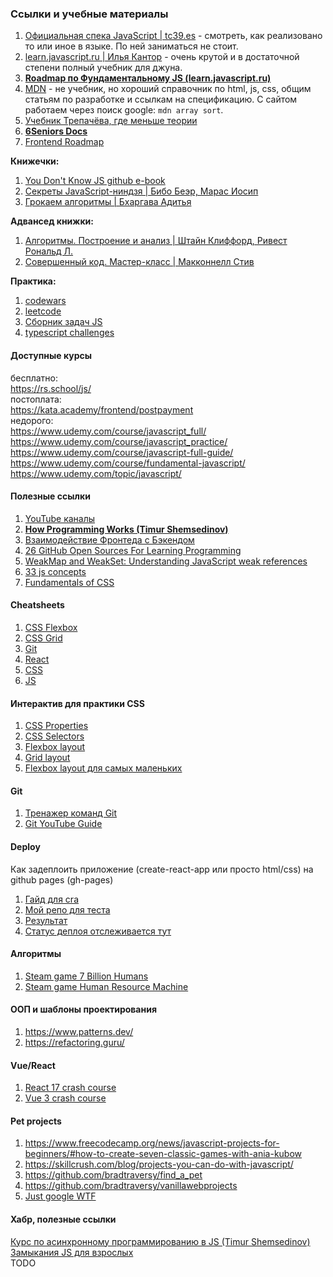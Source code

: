 ### Ссылки и учебные материалы
1. [Официальная спека JavaScript | tc39.es](https://tc39.es/ecma262/) - смотреть, как реализовано то или иное в языке. По ней заниматься не стоит.
2. [learn.javascript.ru | Илья Кантор](https://learn.javascript.ru/) - очень крутой и в достаточной степени полный учебник для джуна.
3. **[Roadmap по Фундаментальному JS (learn.javascript.ru)](https://maximumjavascript.github.io/roadmap/)**
4. [MDN](https://developer.mozilla.org/ru/) - не учебник, но хороший cправочник по html, js, css, общим статьям по разработке и ссылкам на спецификацию. С сайтом работаем через поиск google:  `mdn array sort`.
5. [Учебник Трепачёва, где меньше теории](http://code.mu/ru/javascript/book/prime/)
6. **[6Seniors Docs](https://ancaiman.github.io/6-seniors-docs)**
7. [Frontend Roadmap](https://roadmap.sh/frontend)

**Книжечки:**
1. [You Don't Know JS github e-book](https://github.com/azat-io/you-dont-know-js-ru)
2. [Секреты JavaScript-ниндзя | Бибо Беэр, Марас Иосип](https://www.ozon.ru/product/sekrety-javascript-nindzya-142089820/?sh=KUY5VpoB)
3. [Грокаем алгоритмы | Бхаргава Адитья](https://www.ozon.ru/product/grokaem-algoritmy-illyustrirovannoe-posobie-dlya-programmistov-i-lyubopytstvuyushchih-139296295/?sh=5LL2VBN_oA)

**Адвансед книжки:**
1. [Алгоритмы. Построение и анализ | Штайн Клиффорд, Ривест Рональд Л.](https://www.ozon.ru/product/algoritmy-postroenie-i-analiz-33769775/?sh=5_6rVRLbNg)
2. [Cовершенный код. Мастер-класс | Макконнелл Стив](https://www.ozon.ru/product/sovershennyy-kod-master-klass-138437220/?sh=5_6rVeeZqA)

**Практика:**
1. [codewars](https://www.codewars.com/dashboard)
2. [leetcode](https://leetcode.com/)
3. [Сборник задач JS](https://github.com/lydiahallie/javascript-questions/blob/master/ru-RU/README.md)
4. [typescript challenges](https://github.com/type-challenges/type-challenges)

#### Доступные курсы
бесплатно:  
https://rs.school/js/  
постоплата:  
https://kata.academy/frontend/postpayment  
недорого:  
https://www.udemy.com/course/javascript_full/  
https://www.udemy.com/course/javascript_practice/  
https://www.udemy.com/course/javascript-full-guide/  
https://www.udemy.com/course/fundamental-javascript/  
https://www.udemy.com/topic/javascript/  

#### Полезные ссылки
1. [YouTube каналы](https://www.youtube.com/channel/UCNj7cgRX4_ZqnT24WqJRKpA/channels)
2. **[How Programming Works (Timur Shemsedinov)](https://github.com/HowProgrammingWorks/Index)**
3. [Взаимодействие Фронтеда с Бэкендом](https://youtu.be/3ZndZCQr710)
4. [26 GitHub Open Sources For Learning Programming](https://javascript.plainenglish.io/26-github-open-sources-for-learning-programming-4d0021d9f336)
5. [WeakMap and WeakSet: Understanding JavaScript weak references](https://blog.logrocket.com/weakmap-weakset-understanding-javascript-weak-references/)
6. [33 js concepts](https://github.com/leonardomso/33-js-concepts)
7. [Fundamentals of CSS](https://youtu.be/yMEjLBKyvEg)

#### Cheatsheets
1. [CSS Flexbox](https://flexbox.malven.co/)
2. [CSS Grid](https://grid.malven.co/)
3. [Git](https://gitsheet.wtf/)
4. [React](http://www.developer-cheatsheets.com/react)
5. [CSS](https://websitesetup.org/css3-cheat-sheet/)
6. [JS](https://ilovecoding.org/blog/js-cheatsheet)

#### Интерактив для практики CSS 
1. [CSS Properties](https://codepip.com/games/css-surgeon/)
2. [CSS Selectors](https://flukeout.github.io/)
3. [Flexbox layout](https://flexboxfroggy.com/#ru)
4. [Grid layout](https://cssgridgarden.com/#ru)
5. [Flexbox layout для самых маленьких](http://www.flexboxdefense.com/)

#### Git
1. [Тренажер команд Git](https://learngitbranching.js.org/?locale=ru_RU)
2. [Git YouTube Guide](https://www.youtube.com/watch?v=SEvR78OhGtw)

#### Deploy
Как задеплоить приложение (create-react-app или просто html/css) на github pages (gh-pages)

1. [Гайд для cra](https://github.com/gitname/react-gh-pages)
2. [Мой репо для теста](https://github.com/maximumJavascript/test-deploy-cra)
3. [Результат](https://maximumjavascript.github.io/test-deploy-cra/)
4. [Статус деплоя отслеживается тут](https://github.com/maximumJavascript/test-deploy-cra/actions)

#### Алгоритмы
1. [Steam game 7 Billion Humans](https://store.steampowered.com/app/792100/7_Billion_Humans/)
2. [Steam game Human Resource Machine](https://store.steampowered.com/app/375820/Human_Resource_Machine/)

#### ООП и шаблоны проектирования
1. https://www.patterns.dev/
2. https://refactoring.guru/

#### Vue/React
1. [React 17 crash course](https://www.youtube.com/watch?v=w7ejDZ8SWv8)
2. [Vue 3 crash course](https://www.youtube.com/watch?v=qZXt1Aom3Cs)

#### Pet projects
1. https://www.freecodecamp.org/news/javascript-projects-for-beginners/#how-to-create-seven-classic-games-with-ania-kubow
2. https://skillcrush.com/blog/projects-you-can-do-with-javascript/
3. https://github.com/bradtraversy/find_a_pet
4. https://github.com/bradtraversy/vanillawebprojects
5. [Just google WTF](https://www.google.com/search?q=native+js+pet+projects&newwindow=1&ei=xdXVYdKdB5fzrgTP-oKYDA&ved=0ahUKEwiSlPzokZv1AhWXuYsKHU-9AMMQ4dUDCA4&uact=5&oq=native+js+pet+projects&gs_lcp=Cgdnd3Mtd2l6EAM6BwgAEEcQsANKBAhBGABKBAhGGABQ1gNYhQVg6AhoAXABeACAAVCIAZwBkgEBMpgBAKABAcgBCMABAQ&sclient=gws-wiz)

#### Хабр, полезные ссылки
[Курс по асинхронному программированию в JS (Timur Shemsedinov)](https://habr.com/ru/post/452974/)  
[Замыкания JS для взрослых](https://habr.com/ru/post/474852/)  
TODO
